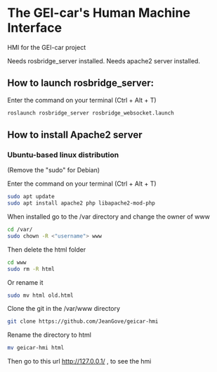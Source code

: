 # The GEI-car's Human Machine Interface

HMI for the GEI-car project

Needs rosbridge_server installed.
Needs apache2 server installed.

## How to launch rosbridge_server:

Enter the command on your terminal (Ctrl + Alt + T)

```bash
roslaunch rosbridge_server rosbridge_websocket.launch
```

## How to install Apache2 server

### Ubuntu-based linux distribution

(Remove the "sudo" for Debian)

Enter the command on your terminal (Ctrl + Alt + T)

```bash
sudo apt update
sudo apt install apache2 php libapache2-mod-php
```

When installed go to the /var directory and change the owner of www

```bash
cd /var/
sudo chown -R <"username"> www
```

Then delete the html folder

```bash
cd www
sudo rm -R html
```

Or rename it

```bash
sudo mv html old.html
```

Clone the git in the /var/www directory

```bash
git clone https://github.com/JeanGove/geicar-hmi
```

Rename the directory to html

```bash
mv geicar-hmi html
```

Then go to this url http://127.0.0.1/ , to see the hmi
